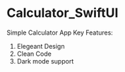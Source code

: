 # Calculator_SwiftUI
Simple Calculator App
Key Features:
1) Elegeant Design
2) Clean Code
3) Dark mode support
